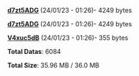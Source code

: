 [**d7zt5ADG**](/data/d7zt5ADG.txt) (24/01/23 - 01:26)- 4249 bytes

[**d7zt5ADG**](/data/d7zt5ADG.txt) (24/01/23 - 01:26)- 4249 bytes

[**V4xuc5dB**](/data/V4xuc5dB.txt) (24/01/23 - 01:26)- 355 bytes

**Total Datas**: 6084

**Total Size**: 35.96 MB / 36.0 MB